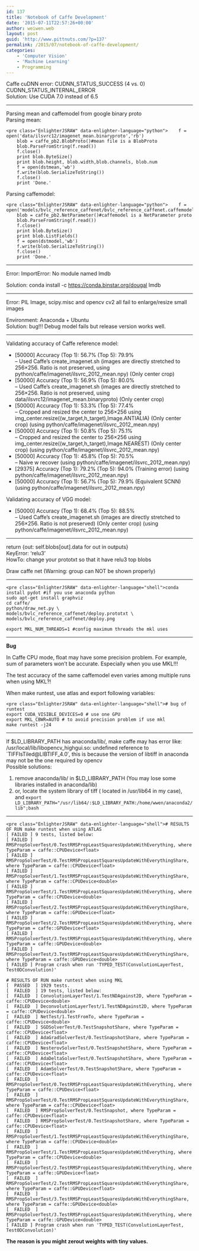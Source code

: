 ```yaml
---
id: 137
title: 'Notebook of Caffe Development'
date: '2015-07-11T22:57:26+00:00'
author: weiwen.web
layout: post
guid: 'http://www.pittnuts.com/?p=137'
permalink: /2015/07/notebook-of-caffe-development/
categories:
    - 'Computer Vision'
    - 'Machine Learning'
    - Programming
---
```


Caffe cuDNN error: CUDNN\_STATUS\_SUCCESS (4 vs. 0) CUDNN\_STATUS\_INTERNAL\_ERROR  
Solution: Use CUDA 7.0 instead of 6.5

- - - - - -

Parsing mean and caffemodel from google binary proto  
Parsing mean:

```
<pre class="EnlighterJSRAW" data-enlighter-language="python">    f = open('data/ilsvrc12/imagenet_mean.binaryproto','rb')
    blob = caffe_pb2.BlobProto()#mean file is a BlobProto
    blob.ParseFromString(f.read())
    f.close()
    print blob.ByteSize()
    print blob.height, blob.width,blob.channels, blob.num
    f = open(dstmean,'wb')    
    f.write(blob.SerializeToString())
    f.close()
    print 'Done.'
```

Parsing caffemodel:

```
<pre class="EnlighterJSRAW" data-enlighter-language="python">    f = open('models/bvlc_reference_caffenet/bvlc_reference_caffenet.caffemodel','rb')
    blob = caffe_pb2.NetParameter()#caffemodel is a NetParameter proto
    blob.ParseFromString(f.read())
    f.close()
    print blob.ByteSize()
    print blob.ListFields()
    f = open(dstmodel,'wb')    
    f.write(blob.SerializeToString())
    f.close()
    print 'Done.'
```

- - - - - -

Error: ImportError: No module named lmdb

Solution: conda install -c https://conda.binstar.org/dougal lmdb

- - - - - -

Error: PIL Image, scipy.misc and opencv cv2 all fail to enlarge/resize small images

Environment: Anaconda + Ubuntu  
Solution: bug!!! Debug model fails but release version works well.

- - - - - -

Validating accuracy of Caffe reference model:

- \[50000\] Accuracy (Top 1): 56.7% (Top 5): 79.9%  
    – Used Caffe’s create\_imagenet.sh (images are directly stretched to 256×256. Ratio is not preserved, using python/caffe/imagenet/ilsvrc\_2012\_mean.npy) (Only center crop)
- \[50000\] Accuracy (Top 1): 56.9% (Top 5): 80.0%  
    – Used Caffe’s create\_imagenet.sh (images are directly stretched to 256×256. Ratio is not preserved, using data/ilsvrc12/imagenet\_mean.binaryproto) (Only center crop)
- \[50000\] Accuracy (Top 1): 53.3% (Top 5): 77.4%  
    – Cropped and resized the center to 256×256 using img\_center.resize((w\_target,h\_target),Image.ANTIALIA) (Only center crop) (using python/caffe/imagenet/ilsvrc\_2012\_mean.npy)
- \[50000\] Accuracy (Top 1): 50.8% (Top 5): 75.1%  
    – Cropped and resized the center to 256×256 using img\_center.resize((w\_target,h\_target),Image.NEAREST) (Only center crop) (using python/caffe/imagenet/ilsvrc\_2012\_mean.npy)
- \[50000\] Accuracy (Top 1): 45.8% (Top 5): 70.5%  
    – Naive w recover (using python/caffe/imagenet/ilsvrc\_2012\_mean.npy)
- \[29375\] Accuracy (Top 1): 79.2% (Top 5): 94.0% (Training error) (using python/caffe/imagenet/ilsvrc\_2012\_mean.npy)
- \[50000\] Accuracy (Top 1): 56.7% (Top 5): 79.9% (Equivalent SCNN) (using python/caffe/imagenet/ilsvrc\_2012\_mean.npy)

Validating accuracy of VGG model:

- \[50000\] Accuracy (Top 1): 68.4% (Top 5): 88.5%  
    – Used Caffe’s create\_imagenet.sh (images are directly stretched to 256×256. Ratio is not preserved) (Only center crop) (using python/caffe/imagenet/ilsvrc\_2012\_mean.npy)

- - - - - -

return {out: self.blobs\[out\].data for out in outputs}  
KeyError: ‘relu3’  
HowTo: change your prototxt so that it have relu3 top blobs

Draw caffe net (Warning: group can NOT be shown properly)

- - - - - -

```
<pre class="EnlighterJSRAW" data-enlighter-language="shell">conda install pydot #if you use anaconda python
sudo apt-get install graphviz
cd caffe/
python/draw_net.py \
models/bvlc_reference_caffenet/deploy.prototxt \
models/bvlc_reference_caffenet/deploy.png

export MKL_NUM_THREADS=1 #config maximum threads the mkl uses
```

- - - - - -

**Bug**

In Caffe CPU mode, float may have some precision problem. For example, sum of parameters won’t be accurate. Especially when you use MKL!!!

The test accuracy of the same caffemodel even varies among multiple runs when using MKL?!

When make runtest, use atlas and export following variables:

```
<pre class="EnlighterJSRAW" data-enlighter-language="shell"># bug of runtest
export CUDA_VISIBLE_DEVICES=0 # use one GPU
export MKL_CBWR=AUTO # to avoid precision problem if use mkl
make runtest -j24
```

- - - - - -

If $LD\_LIBRARY\_PATH has anaconda/lib/, make caffe may has error like:  
/usr/local/lib/libopencv\_highgui.so: undefined reference to `TIFFIsTiled@LIBTIFF\_4.0′, this is because the version of libtiff in anaconda may not be the one required by opencv  
Possible solutions:

1. remove anaconda/lib/ in $LD\_LIBRARY\_PATH (You may lose some libraries installed in anaconda/lib)
2. or, locate the system library of tiff ( located in /usr/lib64 in my case), and `export LD_LIBRARY_PATH="/usr/lib64/:$LD_LIBRARY_PATH:/home/wwen/anaconda2/lib";bash`

- - - - - -

```
<pre class="EnlighterJSRAW" data-enlighter-language="shell"># RESULTS OF RUN make runtest when using ATLAS
[ FAILED ] 9 tests, listed below:
[ FAILED ] RMSPropSolverTest/0.TestRMSPropLeastSquaresUpdateWithEverything, where TypeParam = caffe::CPUDevice<float>
[ FAILED ] RMSPropSolverTest/0.TestRMSPropLeastSquaresUpdateWithEverythingShare, where TypeParam = caffe::CPUDevice<float>
[ FAILED ] RMSPropSolverTest/1.TestRMSPropLeastSquaresUpdateWithEverythingShare, where TypeParam = caffe::CPUDevice<double>
[ FAILED ] RMSPropSolverTest/1.TestRMSPropLeastSquaresUpdateWithEverything, where TypeParam = caffe::CPUDevice<double>
[ FAILED ] RMSPropSolverTest/2.TestRMSPropLeastSquaresUpdateWithEverythingShare, where TypeParam = caffe::GPUDevice<float>
[ FAILED ] RMSPropSolverTest/2.TestRMSPropLeastSquaresUpdateWithEverything, where TypeParam = caffe::GPUDevice<float>
[ FAILED ] RMSPropSolverTest/3.TestRMSPropLeastSquaresUpdateWithEverything, where TypeParam = caffe::GPUDevice<double>
[ FAILED ] RMSPropSolverTest/3.TestRMSPropLeastSquaresUpdateWithEverythingShare, where TypeParam = caffe::GPUDevice<double>
[ FAILED ] Program crash when run 'TYPED_TEST(ConvolutionLayerTest, Test0DConvolution)'

# RESULTS OF RUN make runtest when using MKL
[  PASSED  ] 1929 tests.
[  FAILED  ] 19 tests, listed below:
[  FAILED  ] ConvolutionLayerTest/1.TestNDAgainst2D, where TypeParam = caffe::CPUDevice<double>
[  FAILED  ] DeconvolutionLayerTest/1.TestNDAgainst2D, where TypeParam = caffe::CPUDevice<double>
[  FAILED  ] NetTest/1.TestFromTo, where TypeParam = caffe::CPUDevice<double>
[  FAILED  ] SGDSolverTest/0.TestSnapshotShare, where TypeParam = caffe::CPUDevice<float>
[  FAILED  ] AdaGradSolverTest/0.TestSnapshotShare, where TypeParam = caffe::CPUDevice<float>
[  FAILED  ] NesterovSolverTest/0.TestSnapshotShare, where TypeParam = caffe::CPUDevice<float>
[  FAILED  ] AdaDeltaSolverTest/0.TestSnapshotShare, where TypeParam = caffe::CPUDevice<float>
[  FAILED  ] AdamSolverTest/0.TestSnapshotShare, where TypeParam = caffe::CPUDevice<float>
[  FAILED  ] RMSPropSolverTest/0.TestRMSPropLeastSquaresUpdateWithEverything, where TypeParam = caffe::CPUDevice<float>
[  FAILED  ] RMSPropSolverTest/0.TestRMSPropLeastSquaresUpdateWithEverythingShare, where TypeParam = caffe::CPUDevice<float>
[  FAILED  ] RMSPropSolverTest/0.TestSnapshot, where TypeParam = caffe::CPUDevice<float>
[  FAILED  ] RMSPropSolverTest/0.TestSnapshotShare, where TypeParam = caffe::CPUDevice<float>
[  FAILED  ] RMSPropSolverTest/1.TestRMSPropLeastSquaresUpdateWithEverythingShare, where TypeParam = caffe::CPUDevice<double>
[  FAILED  ] RMSPropSolverTest/1.TestRMSPropLeastSquaresUpdateWithEverything, where TypeParam = caffe::CPUDevice<double>
[  FAILED  ] RMSPropSolverTest/2.TestRMSPropLeastSquaresUpdateWithEverything, where TypeParam = caffe::GPUDevice<float>
[  FAILED  ] RMSPropSolverTest/2.TestRMSPropLeastSquaresUpdateWithEverythingShare, where TypeParam = caffe::GPUDevice<float>
[  FAILED  ] RMSPropSolverTest/3.TestRMSPropLeastSquaresUpdateWithEverythingShare, where TypeParam = caffe::GPUDevice<double>
[  FAILED  ] RMSPropSolverTest/3.TestRMSPropLeastSquaresUpdateWithEverything, where TypeParam = caffe::GPUDevice<double>
[ FAILED ] Program crash when run 'TYPED_TEST(ConvolutionLayerTest, Test0DConvolution)'
```

**The reason is you might zerout weights with tiny values.**